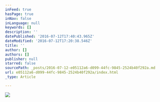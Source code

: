 ```yaml
---
inFeed: true
hasPage: true
inNav: false
inLanguage: null
keywords: []
description: ''
datePublished: '2016-07-12T17:40:43.965Z'
dateModified: '2016-07-12T17:20:38.546Z'
title: ''
author: []
authors: []
publisher: null
starred: false
sourcePath: _posts/2016-07-12-e05112a6-d099-44fc-9845-2524b40f292a.md
url: e05112a6-d099-44fc-9845-2524b40f292a/index.html
_type: Article

---
```

![](https://the-grid-user-content.s3-us-west-2.amazonaws.com/373133a7-55db-493f-a2ac-c30659fc9023.jpg)